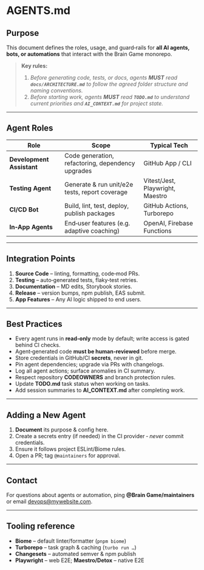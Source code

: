 # AGENTS.md

## Purpose
This document defines the roles, usage, and guard‑rails for **all AI agents, bots, or automations** that interact with the Brain Game monorepo.

> **Key rules:** 
> 1. *Before generating code, tests, or docs, agents **MUST** read **`docs/ARCHITECTURE.md`** to follow the agreed folder structure and naming conventions.*
> 2. *Before starting work, agents **MUST** read **`TODO.md`** to understand current priorities and **`AI_CONTEXT.md`** for project state.*

---

## Agent Roles

| Role | Scope | Typical Tech |
|------|-------|--------------|
| **Development Assistant** | Code generation, refactoring, dependency upgrades | GitHub App / CLI |
| **Testing Agent** | Generate & run unit/e2e tests, report coverage | Vitest/Jest, Playwright, Maestro |
| **CI/CD Bot** | Build, lint, test, deploy, publish packages | GitHub Actions, Turborepo |
| **In‑App Agents** | End‑user features (e.g. adaptive coaching) | OpenAI, Firebase Functions |

---

## Integration Points

1. **Source Code** – linting, formatting, code‑mod PRs.  
2. **Testing** – auto‑generated tests, flaky‑test retries.  
3. **Documentation** – MD edits, Storybook stories.  
4. **Release** – version bumps, npm publish, EAS submit.  
5. **App Features** – Any AI logic shipped to end users.

---

## Best Practices

- Every agent runs in **read‑only** mode by default; write access is gated behind CI checks.
- Agent‑generated code **must be human‑reviewed** before merge.
- Store credentials in GitHub/CI **secrets**, never in git.
- Pin agent dependencies; upgrade via PRs with changelogs.
- Log all agent actions; surface anomalies in CI summary.
- Respect repository **CODEOWNERS** and branch protection rules.
- Update **TODO.md** task status when working on tasks.
- Add session summaries to **AI_CONTEXT.md** after completing work.

---

## Adding a New Agent

1. **Document** its purpose & config here.  
2. Create a secrets entry (if needed) in the CI provider ‑ *never* commit credentials.  
3. Ensure it follows project ESLint/Biome rules.  
4. Open a PR; tag `@maintainers` for approval.

---

## Contact
For questions about agents or automation, ping **@Brain Game/maintainers** or email devops@mywebsite.com.

---

## Tooling reference

- **Biome** – default linter/formatter (`pnpm biome`)  
- **Turborepo** – task graph & caching (`turbo run …`)  
- **Changesets** – automated semver & npm publish  
- **Playwright** – web E2E; **Maestro/Detox** – native E2E

